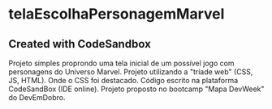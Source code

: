 # telaEscolhaPersonagemMarvel
Created with CodeSandbox
--------------------------
Projeto simples proprondo uma tela inicial de um possível jogo com personagens do Universo Marvel.
Projeto utilizando a "tríade web" (CSS, JS, HTML). Onde o CSS foi destacado.
Código escrito na plataforma CodeSandBox (IDE online).
Projeto proposto no bootcamp "Mapa DevWeek" do DevEmDobro.
